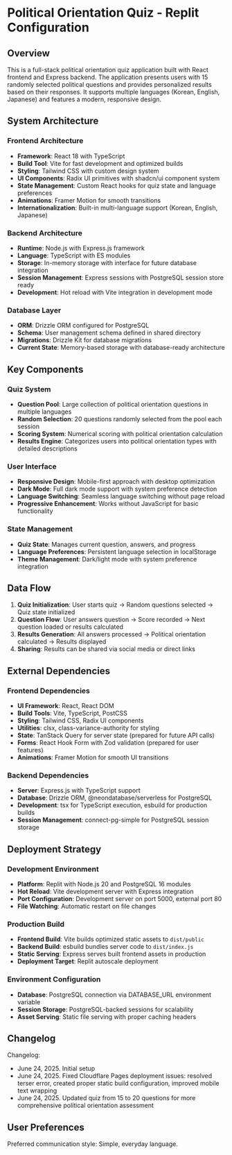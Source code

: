 # Political Orientation Quiz - Replit Configuration

## Overview

This is a full-stack political orientation quiz application built with React frontend and Express backend. The application presents users with 15 randomly selected political questions and provides personalized results based on their responses. It supports multiple languages (Korean, English, Japanese) and features a modern, responsive design.

## System Architecture

### Frontend Architecture
- **Framework**: React 18 with TypeScript
- **Build Tool**: Vite for fast development and optimized builds
- **Styling**: Tailwind CSS with custom design system
- **UI Components**: Radix UI primitives with shadcn/ui component system
- **State Management**: Custom React hooks for quiz state and language preferences
- **Animations**: Framer Motion for smooth transitions
- **Internationalization**: Built-in multi-language support (Korean, English, Japanese)

### Backend Architecture
- **Runtime**: Node.js with Express.js framework
- **Language**: TypeScript with ES modules
- **Storage**: In-memory storage with interface for future database integration
- **Session Management**: Express sessions with PostgreSQL session store ready
- **Development**: Hot reload with Vite integration in development mode

### Database Layer
- **ORM**: Drizzle ORM configured for PostgreSQL
- **Schema**: User management schema defined in shared directory
- **Migrations**: Drizzle Kit for database migrations
- **Current State**: Memory-based storage with database-ready architecture

## Key Components

### Quiz System
- **Question Pool**: Large collection of political orientation questions in multiple languages
- **Random Selection**: 20 questions randomly selected from the pool each session
- **Scoring System**: Numerical scoring with political orientation calculation
- **Results Engine**: Categorizes users into political orientation types with detailed descriptions

### User Interface
- **Responsive Design**: Mobile-first approach with desktop optimization
- **Dark Mode**: Full dark mode support with system preference detection
- **Language Switching**: Seamless language switching without page reload
- **Progressive Enhancement**: Works without JavaScript for basic functionality

### State Management
- **Quiz State**: Manages current question, answers, and progress
- **Language Preferences**: Persistent language selection in localStorage
- **Theme Management**: Dark/light mode with system preference integration

## Data Flow

1. **Quiz Initialization**: User starts quiz → Random questions selected → Quiz state initialized
2. **Question Flow**: User answers question → Score recorded → Next question loaded or results calculated
3. **Results Generation**: All answers processed → Political orientation calculated → Results displayed
4. **Sharing**: Results can be shared via social media or direct links

## External Dependencies

### Frontend Dependencies
- **UI Framework**: React, React DOM
- **Build Tools**: Vite, TypeScript, PostCSS
- **Styling**: Tailwind CSS, Radix UI components
- **Utilities**: clsx, class-variance-authority for styling
- **State**: TanStack Query for server state (prepared for future API calls)
- **Forms**: React Hook Form with Zod validation (prepared for user features)
- **Animations**: Framer Motion for smooth UI transitions

### Backend Dependencies
- **Server**: Express.js with TypeScript support
- **Database**: Drizzle ORM, @neondatabase/serverless for PostgreSQL
- **Development**: tsx for TypeScript execution, esbuild for production builds
- **Session Management**: connect-pg-simple for PostgreSQL session storage

## Deployment Strategy

### Development Environment
- **Platform**: Replit with Node.js 20 and PostgreSQL 16 modules
- **Hot Reload**: Vite development server with Express integration
- **Port Configuration**: Development server on port 5000, external port 80
- **File Watching**: Automatic restart on file changes

### Production Build
- **Frontend Build**: Vite builds optimized static assets to `dist/public`
- **Backend Build**: esbuild bundles server code to `dist/index.js`
- **Static Serving**: Express serves built frontend assets in production
- **Deployment Target**: Replit autoscale deployment

### Environment Configuration
- **Database**: PostgreSQL connection via DATABASE_URL environment variable
- **Session Storage**: PostgreSQL-backed sessions for scalability
- **Asset Serving**: Static file serving with proper caching headers

## Changelog

Changelog:
- June 24, 2025. Initial setup
- June 24, 2025. Fixed Cloudflare Pages deployment issues: resolved terser error, created proper static build configuration, improved mobile text wrapping
- June 24, 2025. Updated quiz from 15 to 20 questions for more comprehensive political orientation assessment

## User Preferences

Preferred communication style: Simple, everyday language.